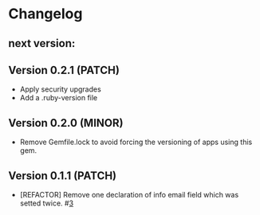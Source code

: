# Changelog

## next version:

## Version 0.2.1 (PATCH)
- Apply security upgrades
- Add a .ruby-version file

## Version 0.2.0 (MINOR)
- Remove Gemfile.lock to avoid forcing the versioning of apps using this gem.

## Version 0.1.1 (PATCH)
- [REFACTOR] Remove one declaration of info email field which was setted twice. \#[3](https://github.com/gencat/omniauth-idcat_mobil/pull/3)
